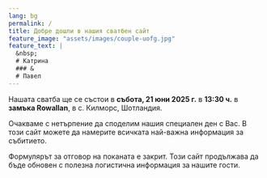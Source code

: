 ```yaml
---
lang: bg
permalink: /
title: Добре дошли в нашия сватбен сайт
feature_image: "assets/images/couple-uofg.jpg"
feature_text: |
  &nbsp;
  # Катрина
  ### &
  # Павел
---
```

Нашата сватба ще се състои в **събота, 21 юни 2025 г.** в **13:30 ч.** в
**замъка Rowallan**, в с. Килморс, Шотландия.

Очакваме с нетърпение да споделим нашия специален ден с Вас. В този сайт можете да
намерите всичката най-важна информация за събитието.

Формулярът за отговор на поканата е закрит. Този сайт продължава да бъде обновен с
полезна логистична информация за нашите гости.
